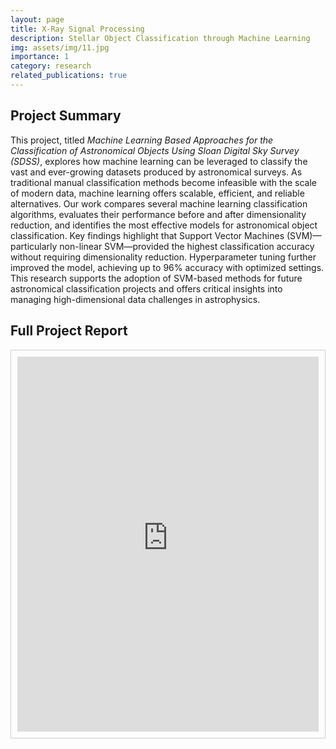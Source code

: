 ```yaml
---
layout: page
title: X-Ray Signal Processing
description: Stellar Object Classification through Machine Learning
img: assets/img/11.jpg
importance: 1
category: research
related_publications: true
---
```


<!-- ✍️ Project Summary Section -->
<div class="mt-4 mb-5">
  <h2>Project Summary</h2>
  <p>
    This project, titled <em>Machine Learning Based Approaches for the Classification of Astronomical Objects Using Sloan Digital Sky Survey (SDSS)</em>, explores how machine learning can be leveraged to classify the vast and ever-growing datasets produced by astronomical surveys. As traditional manual classification methods become infeasible with the scale of modern data, machine learning offers scalable, efficient, and reliable alternatives. Our work compares several machine learning classification algorithms, evaluates their performance before and after dimensionality reduction, and identifies the most effective models for astronomical object classification. Key findings highlight that Support Vector Machines (SVM)—particularly non-linear SVM—provided the highest classification accuracy without requiring dimensionality reduction. Hyperparameter tuning further improved the model, achieving up to 96% accuracy with optimized settings. This research supports the adoption of SVM-based methods for future astronomical classification projects and offers critical insights into managing high-dimensional data challenges in astrophysics.
  </p>
</div>

<!-- 📄 Scrollable Embedded PDF Section -->
<div class="mt-5 mb-5">
  <h2>Full Project Report</h2>
  <div style="height: 600px; overflow: auto; border: 1px solid #ccc; padding: 10px;">
    <embed src="https://davidbmacias10.github.io/assets/pdf/report.pdf" width="100%" height="100%" type="application/pdf">
    <p>If the PDF does not load, <a href="https://davidbmacias10.github.io/assets/pdf/report.pdf" target="_blank">click here to view or download it.</a></p>
  </div>
</div>
